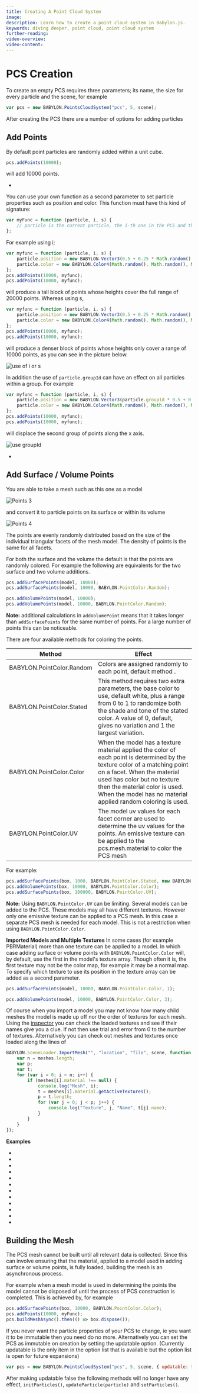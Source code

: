 ```yaml
---
title: Creating A Point Cloud System
image: 
description: Learn how to create a point cloud system in Babylon.js.
keywords: diving deeper, point cloud, point cloud system
further-reading:
video-overview:
video-content:
---
```


# PCS Creation

To create an empty PCS requires three parameters; its name, the size for every particle and the scene, for example

```javascript
var pcs = new BABYLON.PointsCloudSystem("pcs", 5, scene);
```

After creating the PCS there are a number of options for adding particles

## Add Points

By default point particles are randomly added within a unit cube.

```javascript
pcs.addPoints(10000);
```

will add 10000 points.

-   <Playground id="#UI95UC" title="Adding Point Cloud Points" description="Simple example of adding point cloud points." image=""/>

You can use your own function as a second parameter to set particle properties such as position and color. This function must have this kind of signature:

```javascript
var myFunc = function (particle, i, s) {
    // particle is the current particle, the i-th one in the PCS and the s-th one in its group
};
```

For example using i;

```javascript
var myfunc = function (particle, i, s) {
    particle.position = new BABYLON.Vector3(0.5 + 0.25 * Math.random(), i / 5000, 0.25 * Math.random());
    particle.color = new BABYLON.Color4(Math.random(), Math.random(), Math.random(), Math.random());
};
pcs.addPoints(10000, myfunc);
pcs.addPoints(10000, myfunc);
```

will produce a tall block of points whose heights cover the full range of 20000 points. Whereas using s,

```javascript
var myfunc = function (particle, i, s) {
    particle.position = new BABYLON.Vector3(0.5 + 0.25 * Math.random(), s / 5000, 0.25 * Math.random());
    particle.color = new BABYLON.Color4(Math.random(), Math.random(), Math.random(), Math.random());
};
pcs.addPoints(10000, myfunc);
pcs.addPoints(10000, myfunc);
```

will produce a denser block of points whose heights only cover a range of 10000 points, as you can see in the picture below.

![use of i or s](/img/how_to/particles/points1.jpg)

In addition the use of `particle.groupId` can have an effect on all particles within a group. For example

```javascript
var myfunc = function (particle, i, s) {
    particle.position = new BABYLON.Vector3(particle.groupId * 0.5 + 0.25 * Math.random(), i / 5000, 0.25 * Math.random());
    particle.color = new BABYLON.Color4(Math.random(), Math.random(), Math.random(), Math.random());
};
pcs.addPoints(10000, myfunc);
pcs.addPoints(10000, myfunc);
```

will displace the second group of points along the x axis.

![use groupId](/img/how_to/particles/points2.jpg)

-   <Playground id="#UI95UC#1" title="Pass A Function" description="Simple example of passing a function to add point cloud points." image=""/>

## Add Surface / Volume Points

You are able to take a mesh such as this one as a model

![Points 3](/img/how_to/particles/points3.jpg)

and convert it to particle points on its surface or within its volume

![Points 4](/img/how_to/particles/points4.jpg)

The points are evenly randomly distributed based on the size of the individual triangular facets of the mesh model. The density of points is the same for all facets.

For both the surface and the volume the default is that the points are randomly colored. For example the following are equivalents for the two surface and two volume additions.

```javascript
pcs.addSurfacePoints(model, 10000);
pcs.addSurfacePoints(model, 10000, BABYLON.PointColor.Random);

pcs.addVolumePoints(model, 10000);
pcs.addVolumePoints(model, 10000, BABYLON.PointColor.Random);
```

**Note:** additional calculations in `addVolumePoint` means that it takes longer than `addSurfacePoints` for the same number of points. For a large number of points this can be noticeable.

There are four available methods for coloring the points.

| Method                    | Effect                                                                                                                                                                                                                                                                                    |
| ------------------------- | ----------------------------------------------------------------------------------------------------------------------------------------------------------------------------------------------------------------------------------------------------------------------------------------- |
| BABYLON.PointColor.Random | Colors are assigned randomly to each point, default method .                                                                                                                                                                                                                              |
| BABYLON.PointColor.Stated | This method requires two extra parameters, the base color to use, default white, plus a range from 0 to 1 to randomize both the shade and tone of the stated color. A value of 0, default, gives no variation and 1 the largest variation.                                                |
| BABYLON.PointColor.Color  | When the model has a texture material applied the color of each point is determined by the texture color of a matching point on a facet. When the material used has color but no texture then the material color is used. When the model has no material applied random coloring is used. |
| BABYLON.PointColor.UV     | The model uv values for each facet corner are used to determine the uv values for the points. An emissive texture can be applied to the pcs.mesh.material to color the PCS mesh                                                                                                           |

For example:

```javascript
pcs.addSurfacePoints(box, 1000, BABYLON.PointColor.Stated, new BABYLON.Color3(1, 0, 0), 0.5);
pcs.addVolumePoints(box, 10000, BABYLON.PointColor.Color);
pcs.addSurfacePoints(box, 100000, BABYLON.PointColor.UV);
```

**Note:** Using `BABYLON.PointColor.UV` can be limiting. Several models can be added to the PCS. These models may all have different textures. However only one emissive texture can be applied to a PCS mesh. In this case a separate PCS mesh is needed for each model. This is not a restriction when using `BABYLON.PointColor.Color`.

**Imported Models and Multiple Textures**
In some cases (for example PBRMaterial) more than one texture can be applied to a model. In which case adding surface or volume points with `BABYLON.PointColor.Color` will, by default, use the first in the model's texture array. Though often it is, the first texture may not be the color map, for example it may be a normal map. To specify which texture to use its position in the texture array can be added as a second parameter.

```javascript
pcs.addSurfacePoints(model, 10000, BABYLON.PointColor.Color, 1);

pcs.addVolumePoints(model, 10000, BABYLON.PointColor.Color, 3);
```

Of course when you import a model you may not know how many child meshes the model is made up off nor the order of textures for each mesh. Using the [inspector](/toolsAndResources/tools/inspector) you can check the loaded textures and see if their names give you a clue. If not then use trial and error from 0 to the number of textures. Alternatively you can check out meshes and textures once loaded along the lines of

```javascript
BABYLON.SceneLoader.ImportMesh("", "location", "file", scene, function (meshes) {
    var n = meshes.length;
    var p;
    var t;
    for (var i = 0; i < n; i++) {
        if (meshes[i].material !== null) {
            console.log("Mesh", i);
            t = meshes[i].material.getActiveTextures();
            p = t.length;
            for (var j = 0; j < p; j++) {
                console.log("Texture", j, "Name", t[j].name);
            }
        }
    }
});
```

**Examples**

-   <Playground id="#UI95UC#2" title="Random Surface" description="Simple example of a point cloud system with random surfaces." image=""/>
-   <Playground id="#UI95UC#3" title="Stated Surface" description="Simple example of a point cloud system with stated surfaces" image=""/>
-   <Playground id="#UI95UC#4" title="Surface Color from Mesh Color" description="Simple example of a point cloud system with surface color from mesh color." image=""/>
-   <Playground id="#UI95UC#5" title="Surface Color from Mesh Texture" description="Simple example of a point cloud system with surface color from mesh texture." image=""/>
-   <Playground id="#UI95UC#6" title="Surface UV from Mesh Texture" description="Simple example of a point cloud system with surface UV from mesh texture." image=""/>
-   <Playground id="#UI95UC#28" title="Surface Color from Imported Mesh Texture" description="Simple example of a point cloud system with surface color from an imported mesh texture." image=""/>
-   <Playground id="#UI95UC#7" title="Random Volume" description="Simple example of a point cloud system with random volume." image=""/>
-   <Playground id="#UI95UC#8" title="Stated Volume" description="Simple example of a point cloud system with stated volume." image=""/>
-   <Playground id="#UI95UC#9" title="Volume Color from Mesh Color" description="Simple example of a point cloud system with volume color from mesh color." image=""/>
-   <Playground id="#UI95UC#10" title="Volume Color From Mesh Texture" description="Simple example of a point cloud system with volume color from a mesh texture." image=""/>
-   <Playground id="#UI95UC#11" title="Volume UV from Mesh Texture" description="Simple example of a point cloud system with volume UV from a mesh texture." image=""/>
-   <Playground id="#UI95UC#28" title="Volume Color From Imported Mesh Texture" description="Simple example of a point cloud system with volume color from an imported mesh texture." image=""/>

## Building the Mesh

The PCS mesh cannot be built until all relevant data is collected. Since this can involve ensuring that the material, applied to a model used in adding surface or volume points, is fully loaded, building the mesh is an asynchronous process.

For example when a mesh model is used in determining the points the model cannot be disposed of until the process of PCS construction is completed. This is achieved by, for example

```javascript
pcs.addSurfacePoints(box, 10000, BABYLON.PointColor.Color);
pcs.addPoints(10000, myFunc);
pcs.buildMeshAsync().then(() => box.dispose());
```

If you never want the particle properties of your PCS to change, ie you want it to be immutable then you need do no more. Alternatively you can set the PCS as immutable on creation by setting the updatable option. (Currently updatable is the only item in the option list that is available but the option list is open for future expansions)

```javascript
var pcs = new BABYLON.PointsCloudSystem("pcs", 5, scene, { updatable: false });
```

After making updatable false the following methods will no longer have any effect, `initParticles()`, `updateParticle(particle)` and `setParticles()`.